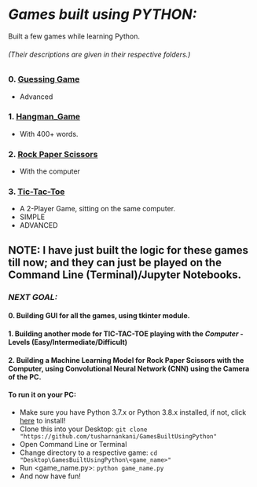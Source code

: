 # *Games built using PYTHON:*
Built a few games while learning Python.
###### (*Their descriptions are given in their respective folders.*)

### 0. [Guessing Game](https://github.com/tusharnankani/GamesBuiltUsingPython/tree/master/Guessing_Game) 
* Advanced
### 1. [Hangman_Game](https://github.com/tusharnankani/GamesBuiltUsingPython/tree/master/Hangman_Game)
* With 400+ words. 
### 2. [Rock Paper Scissors](https://github.com/tusharnankani/GamesBuiltUsingPython/tree/master/RockPaperScissors_Game)
* With the computer
### 3. [Tic-Tac-Toe](https://github.com/tusharnankani/GamesBuiltUsingPython/tree/master/TicTacToe_Game)
* A 2-Player Game, sitting on the same computer.
* SIMPLE
* ADVANCED

##
## NOTE: I have just built the logic for these games till now; and they can just be played on the Command Line (Terminal)/Jupyter Notebooks.
### *NEXT GOAL:*
#### 0. Building GUI for all the games, using tkinter module.
#### 1. Building another mode for TIC-TAC-TOE playing with the *Computer* - Levels (Easy/Intermediate/Difficult) 
#### 2. Building a Machine Learning Model for Rock Paper Scissors with the Computer, using Convolutional Neural Network (CNN) using the Camera of the PC.


#### To run it on your PC:
* Make sure you have Python 3.7.x or Python 3.8.x installed, if not, click [here](https://www.python.org/downloads/) to install! 
* Clone this into your Desktop: `git clone "https://github.com/tusharnankani/GamesBuiltUsingPython"`
* Open Command Line or Terminal 
* Change directory to a respective game: `cd "Desktop\GamesBuiltUsingPython\<game_name>"`
* Run <game_name.py>: `python game_name.py`
* And now have fun!
